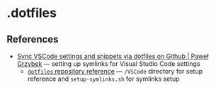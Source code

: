 # .dotfiles

## References

- [Sync VSCode settings and snippets via dotfiles on Github | Paweł Grzybek](https://pawelgrzybek.com/sync-vscode-settings-and-snippets-via-dotfiles-on-github/) — setting up symlinks for Visual Studio Code settings
    - [`dotfiles` repository reference](https://github.com/pawelgrzybek/dotfiles/tree/bf541e851e76dd3b4c12d8c7f9143c05b917af1d) — `/VSCode` directory for setup reference and `setup-symlinks.sh` for symlinks setup
